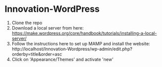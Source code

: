 # Innovation-WordPress
1) Clone the repo
2) Download a local server from here: https://make.wordpress.org/core/handbook/tutorials/installing-a-local-server/
3) Follow the instructions here to set up MAMP and install the website: http://localhost/Innovation-Wordpress/wp-admin/edit.php?orderby=title&order=asc
4) Click on 'Appearance/Themes' and activate 'new' 
